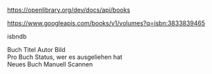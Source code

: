 https://openlibrary.org/dev/docs/api/books


https://www.googleapis.com/books/v1/volumes?q=isbn:3833839465

isbndb

Buch 
	Titel 
	Autor 
	Bild  
	Pro Buch Status, wer es ausgeliehen hat  
Neues Buch 
	Manuell 
	Scannen
 
